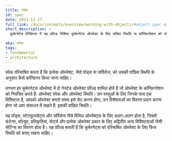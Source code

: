 ```yaml
---
title: स्पेक
id: spec
date: 2023-12-17
full_link: /docs/concepts/overview/working-with-objects/#object-spec-and-status
short_description: >
  कुबेरनेटेस मेनिफ़ेस्ट में यह फ़ील्ड विशिष्ट कुबेरनेटेस ऑब्जेक्ट के लिए वांछित स्थिति या कॉन्फ़िगरेशन को परिभाषित करता है।

aka: स्पेक
tags:
- fundamental
- architecture
---
```

  स्पेक परिभाषित करता है कि प्रत्येक ऑब्जेक्ट, जैसे पॉड्स या सर्विसेज, को उसकी वांछित स्थिति के अनुसार कैसे कॉन्फ़िगर किया जाना चाहिए।

<!--more-->
लगभग हर कुबेरनेट्स ऑब्जेक्ट में दो नेस्टेड ऑब्जेक्ट फ़ील्ड शामिल होते हैं जो ऑब्जेक्ट के कॉन्फ़िगरेशन को नियंत्रित करते हैं: ऑब्जेक्ट स्पेक और ऑब्जेक्ट स्थिति। उन वस्तुओं के लिए जिनके पास एक विशिष्टता है, आपको ऑब्जेक्ट बनाते समय इसे सेट करना होगा, उन विशेषताओं का विवरण प्रदान करना होगा जो आप संसाधन में चाहते हैं: इसकी वांछित स्थिति।

यह पॉड्स, स्टेटफुलसेट्स और सर्विसेज जैसे विभिन्न ऑब्जेक्ट्स के लिए अलग-अलग होता है, जिसमें कंटेनर, वॉल्यूम, प्रतिकृतियां, पोर्ट्स और प्रत्येक ऑब्जेक्ट प्रकार के लिए अद्वितीय अन्य विशिष्टताओं जैसी सेटिंग्स का विवरण होता है। यह फ़ील्ड बताती है कि कुबेरनेट्स को परिभाषित ऑब्जेक्ट के लिए किस स्थिति को बनाए रखना चाहिए।